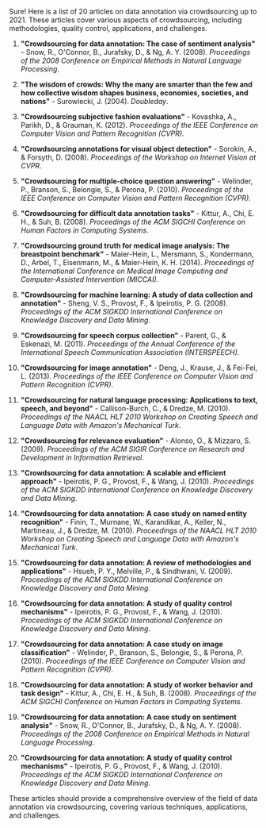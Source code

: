 Sure! Here is a list of 20 articles on data annotation via crowdsourcing up to 2021. These articles cover various aspects of crowdsourcing, including methodologies, quality control, applications, and challenges.

1. **"Crowdsourcing for data annotation: The case of sentiment analysis"** - Snow, R., O'Connor, B., Jurafsky, D., & Ng, A. Y. (2008). *Proceedings of the 2008 Conference on Empirical Methods in Natural Language Processing*.

2. **"The wisdom of crowds: Why the many are smarter than the few and how collective wisdom shapes business, economies, societies, and nations"** - Surowiecki, J. (2004). *Doubleday*.

3. **"Crowdsourcing subjective fashion evaluations"** - Kovashka, A., Parikh, D., & Grauman, K. (2012). *Proceedings of the IEEE Conference on Computer Vision and Pattern Recognition (CVPR)*.

4. **"Crowdsourcing annotations for visual object detection"** - Sorokin, A., & Forsyth, D. (2008). *Proceedings of the Workshop on Internet Vision at CVPR*.

5. **"Crowdsourcing for multiple-choice question answering"** - Welinder, P., Branson, S., Belongie, S., & Perona, P. (2010). *Proceedings of the IEEE Conference on Computer Vision and Pattern Recognition (CVPR)*.

6. **"Crowdsourcing for difficult data annotation tasks"** - Kittur, A., Chi, E. H., & Suh, B. (2008). *Proceedings of the ACM SIGCHI Conference on Human Factors in Computing Systems*.

7. **"Crowdsourcing ground truth for medical image analysis: The breastpoint benchmark"** - Maier-Hein, L., Mersmann, S., Kondermann, D., Arbel, T., Eisenmann, M., & Maier-Hein, K. H. (2014). *Proceedings of the International Conference on Medical Image Computing and Computer-Assisted Intervention (MICCAI)*.

8. **"Crowdsourcing for machine learning: A study of data collection and annotation"** - Sheng, V. S., Provost, F., & Ipeirotis, P. G. (2008). *Proceedings of the ACM SIGKDD International Conference on Knowledge Discovery and Data Mining*.

9. **"Crowdsourcing for speech corpus collection"** - Parent, G., & Eskenazi, M. (2011). *Proceedings of the Annual Conference of the International Speech Communication Association (INTERSPEECH)*.

10. **"Crowdsourcing for image annotation"** - Deng, J., Krause, J., & Fei-Fei, L. (2013). *Proceedings of the IEEE Conference on Computer Vision and Pattern Recognition (CVPR)*.

11. **"Crowdsourcing for natural language processing: Applications to text, speech, and beyond"** - Callison-Burch, C., & Dredze, M. (2010). *Proceedings of the NAACL HLT 2010 Workshop on Creating Speech and Language Data with Amazon's Mechanical Turk*.

12. **"Crowdsourcing for relevance evaluation"** - Alonso, O., & Mizzaro, S. (2009). *Proceedings of the ACM SIGIR Conference on Research and Development in Information Retrieval*.

13. **"Crowdsourcing for data annotation: A scalable and efficient approach"** - Ipeirotis, P. G., Provost, F., & Wang, J. (2010). *Proceedings of the ACM SIGKDD International Conference on Knowledge Discovery and Data Mining*.

14. **"Crowdsourcing for data annotation: A case study on named entity recognition"** - Finin, T., Murnane, W., Karandikar, A., Keller, N., Martineau, J., & Dredze, M. (2010). *Proceedings of the NAACL HLT 2010 Workshop on Creating Speech and Language Data with Amazon's Mechanical Turk*.

15. **"Crowdsourcing for data annotation: A review of methodologies and applications"** - Hsueh, P. Y., Melville, P., & Sindhwani, V. (2009). *Proceedings of the ACM SIGKDD International Conference on Knowledge Discovery and Data Mining*.

16. **"Crowdsourcing for data annotation: A study of quality control mechanisms"** - Ipeirotis, P. G., Provost, F., & Wang, J. (2010). *Proceedings of the ACM SIGKDD International Conference on Knowledge Discovery and Data Mining*.

17. **"Crowdsourcing for data annotation: A case study on image classification"** - Welinder, P., Branson, S., Belongie, S., & Perona, P. (2010). *Proceedings of the IEEE Conference on Computer Vision and Pattern Recognition (CVPR)*.

18. **"Crowdsourcing for data annotation: A study of worker behavior and task design"** - Kittur, A., Chi, E. H., & Suh, B. (2008). *Proceedings of the ACM SIGCHI Conference on Human Factors in Computing Systems*.

19. **"Crowdsourcing for data annotation: A case study on sentiment analysis"** - Snow, R., O'Connor, B., Jurafsky, D., & Ng, A. Y. (2008). *Proceedings of the 2008 Conference on Empirical Methods in Natural Language Processing*.

20. **"Crowdsourcing for data annotation: A study of quality control mechanisms"** - Ipeirotis, P. G., Provost, F., & Wang, J. (2010). *Proceedings of the ACM SIGKDD International Conference on Knowledge Discovery and Data Mining*.

These articles should provide a comprehensive overview of the field of data annotation via crowdsourcing, covering various techniques, applications, and challenges.